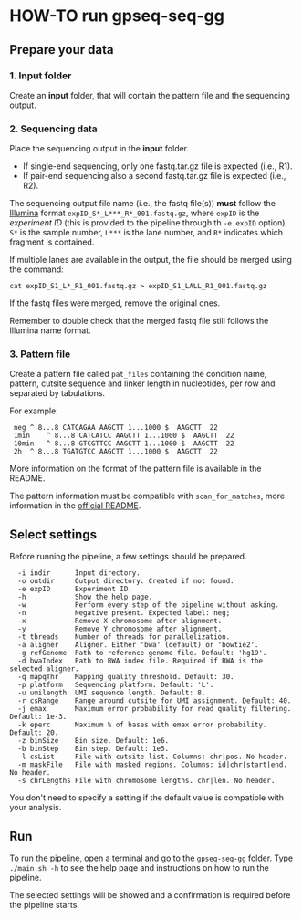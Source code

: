 HOW-TO run gpseq-seq-gg
===

## Prepare your data

### 1. Input folder

Create an **input** folder, that will contain the pattern file and the sequencing output.

### 2. Sequencing data

Place the sequencing output in the **input** folder.

* If single-end sequencing, only one fastq.tar.gz file is expected (i.e., R1).
* If pair-end sequencing also a second fastq.tar.gz file is expected (i.e., R2).

The sequencing output file name (i.e., the fastq file(s)) **must** follow the [Illumina](https://support.illumina.com/help/BaseSpace_OLH_009008/Content/Source/Informatics/BS/NamingConvention_FASTQ-files-swBS.htm) format `expID_S*_L***_R*_001.fastq.gz`, where `expID` is the *experiment ID* (this is provided to the pipeline through th `-e expID` option), `S*` is the sample number, `L***` is the lane number, and `R*` indicates which fragment is contained.

If multiple lanes are available in the output, the file should be merged using the command:

```
cat expID_S1_L*_R1_001.fastq.gz > expID_S1_LALL_R1_001.fastq.gz
```

If the fastq files were merged, remove the original ones.

Remember to double check that the merged fastq file still follows the Illumina name format.

### 3. Pattern file

Create a pattern file called `pat_files` containing the condition name, pattern, cutsite sequence and linker length in nucleotides, per row and separated by tabulations.

For example:

```
 neg ^ 8...8 CATCAGAA AAGCTT 1...1000 $  AAGCTT  22
 1min    ^ 8...8 CATCATCC AAGCTT 1...1000 $  AAGCTT  22
 10min   ^ 8...8 GTCGTTCC AAGCTT 1...1000 $  AAGCTT  22
 2h  ^ 8...8 TGATGTCC AAGCTT 1...1000 $  AAGCTT  22
```

More information on the format of the pattern file is available in the README.

The pattern information must be compatible with `scan_for_matches`, more information in the [official README](http://iubio.bio.indiana.edu/soft/molbio/pattern/scan_for_matches.readme).

## Select settings

Before running the pipeline, a few settings should be prepared.

```
  -i indir      Input directory.
  -o outdir     Output directory. Created if not found.
  -e expID      Experiment ID.
  -h            Show the help page.
  -w            Perform every step of the pipeline without asking.
  -n            Negative present. Expected label: neg;
  -x            Remove X chromosome after alignment.
  -y            Remove Y chromosome after alignment.
  -t threads    Number of threads for parallelization.
  -a aligner    Aligner. Either 'bwa' (default) or 'bowtie2'.
  -g refGenome  Path to reference genome file. Default: 'hg19'.
  -d bwaIndex   Path to BWA index file. Required if BWA is the selected aligner.
  -q mapqThr    Mapping quality threshold. Default: 30.
  -p platform   Sequencing platform. Default: 'L'.
  -u umilength  UMI sequence length. Default: 8.
  -r csRange    Range around cutsite for UMI assignment. Default: 40.
  -j emax       Maximum error probability for read quality filtering. Default: 1e-3.
  -k eperc      Maximum % of bases with emax error probability. Default: 20.
  -z binSize    Bin size. Default: 1e6.
  -b binStep    Bin step. Default: 1e5.
  -l csList     File with cutsite list. Columns: chr|pos. No header.
  -m maskFile   File with masked regions. Columns: id|chr|start|end. No header.
  -s chrLengths File with chromosome lengths. chr|len. No header.
```

You don't need to specify a setting if the default value is compatible with your analysis.

## Run

To run the pipeline, open a terminal and go to the `gpseq-seq-gg` folder. Type `./main.sh -h` to see the help page and instructions on how to run the pipeline.

The selected settings will be showed and a confirmation is required before the pipeline starts.